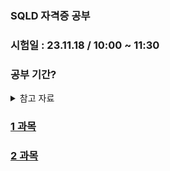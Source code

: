 ### SQLD 자격증 공부

### 시험일 : 23.11.18 / 10:00 ~ 11:30

### 공부 기간?

<details>
<summary>참고 자료</summary>
    
    - 개념
        - 1과목 (https://www.youtube.com/watch?v=gmMaH5mMJ9M&ab_channel=EPASSKOREA)
        - 2과목 (https://www.youtube.com/watch?v=mKCQLJCwZ_8&ab_channel=EPASSKOREA)
    - 기출 문제 : 00회 ~ 00회
</details>

### [1 과목](./lesson_1.md)

### [2 과목](./lesson_2.md)
